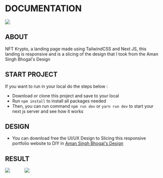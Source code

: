 # DOCUMENTATION

<img src="https://i.postimg.cc/C51ymGLt/7e1f5a85-2047-40f6-a473-37603c802edc-cover.png"/>

## ABOUT
NFT Krypto, a landing page made using TailwindCSS and Next JS, this landing is responsive and is a slicing of the design that I took from the Aman Singh Bhogal's Design

## START PROJECT

If you want to run in your local do the steps below :
- Download or clone this project and save to your local 
- Run `npm install` to install all packages needed
- Then, you can run command `npm run dev` or `yarn run dev` to start your next js server and see how it works

## DESIGN
- You can download free the UI/UX Design to Slicing this responsive portfolio website to DIY in <a href="https://www.figma.com/community/file/1188263961246625436">Aman Singh Bhogal's Design</a>

## RESULT

<div style="display: flex;">
  <img src="https://i.postimg.cc/yd4T8sZ8/mobile-krypto.png" style="margin-right: 3rem;" />
  <img src="https://i.postimg.cc/cCDYwSrY/desktop-krypto.png"/>
</div>

